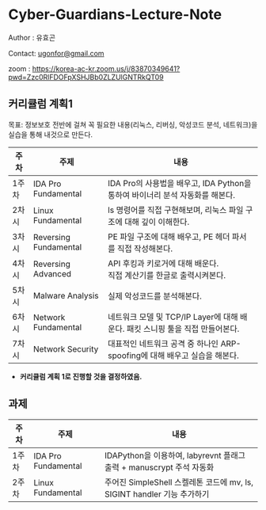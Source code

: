 # Cyber-Guardians-Lecture-Note

Author : 유효곤

Contact: ugonfor@gmail.com

zoom : https://korea-ac-kr.zoom.us/j/83870349641?pwd=Zzc0RlFDOFpXSHJBb0ZLZUlGNTRkQT09

## 커리큘럼 계획1

목표: 정보보호 전반에 걸쳐 꼭 필요한 내용(리눅스, 리버싱, 악성코드 분석, 네트워크)을 실습을 통해 내것으로 만든다.

| 주차  | 주제                  | 내용                                                         |
| ----- | --------------------- | ------------------------------------------------------------ |
|  1주차 | IDA Pro Fundamental  | IDA Pro의 사용법을 배우고, IDA Python을 통하여 바이너리 분석 자동화를 해본다. |
| 2차시 | Linux Fundamental     | ls 명령어를 직접 구현해보며, 리눅스 파일 구조에 대해 깊이 이해한다. |
| 3차시 | Reversing Fundamental | PE 파일 구조에 대해 배우고, PE 헤더 파서를 직접 작성해본다.  |
| 4차시 | Reversing Advanced    | API 후킹과 키로거에 대해 배운다.<br/>직접 계산기를 한글로 출력시켜본다. |
| 5차시 | Malware Analysis      | 실제 악성코드를 분석해본다.                                  |
| 6차시 | Network Fundamental   | 네트워크 모델 및 TCP/IP Layer에 대해 배운다. 패킷 스니핑 툴을 직접 만들어본다. |
| 7차시 | Network Security      | 대표적인 네트워크 공격 중 하나인 ARP-spoofing에 대해 배우고 실습을 해본다. |


* **커리큘럼 계획 1로 진행할 것을 결정하였음.**

## 과제

| 주차  | 주제                  | 내용                                                         |
| ----- | --------------------- | ------------------------------------------------------------ |
|  1주차 | IDA Pro Fundamental  | IDAPython을 이용하여, labyrevnt 플래그 출력 + manuscrypt 주석 자동화 |
|  2주차 | Linux Fundamental  | 주어진 SimpleShell 스켈레톤 코드에 mv, ls, SIGINT handler 기능 추가하기  |









